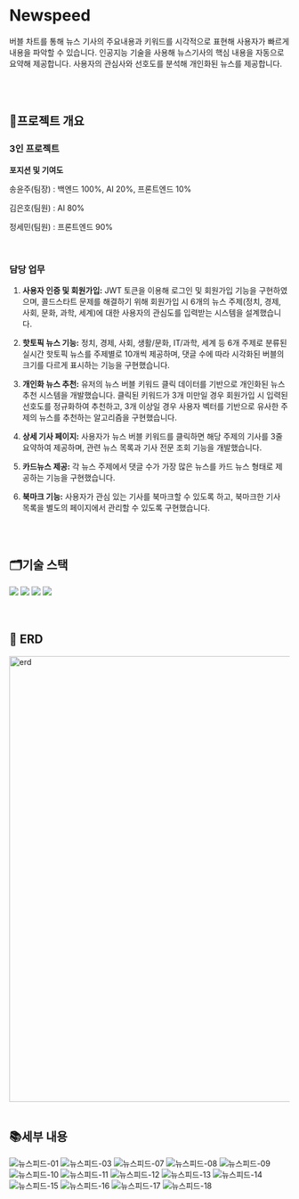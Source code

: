 # Newspeed
버블 차트를 통해 뉴스 기사의 주요내용과 키워드를 시각적으로 표현해 사용자가 빠르게 내용을 파악할 수 있습니다.
인공지능 기술을 사용해 뉴스기사의 핵심 내용을 자동으로 요약해 제공합니다.
사용자의 관심사와 선호도를 분석해 개인화된 뉴스를 제공합니다.

<br>
<br>

## 📍프로젝트 개요

### 3인 프로젝트
**포지션 및 기여도**

송윤주(팀장) : 백엔드 100%, AI 20%, 프론트엔드 10%

김은호(팀원) : AI 80%

정세민(팀원) : 프론트엔드 90%

<br>

### 담당 업무
1. **사용자 인증 및 회원가입:** JWT 토큰을 이용해 로그인 및 회원가입 기능을 구현하였으며, 콜드스타트 문제를 해결하기 위해 회원가입 시 6개의 뉴스 주제(정치, 경제, 사회, 문화, 과학, 세계)에 대한 사용자의 관심도를 입력받는 시스템을 설계했습니다.

2. **핫토픽 뉴스 기능:** 정치, 경제, 사회, 생활/문화, IT/과학, 세계 등 6개 주제로 분류된 실시간 핫토픽 뉴스를 주제별로 10개씩 제공하며, 댓글 수에 따라 시각화된 버블의 크기를 다르게 표시하는 기능을 구현했습니다.

3. **개인화 뉴스 추천:** 유저의 뉴스 버블 키워드 클릭 데이터를 기반으로 개인화된 뉴스 추천 시스템을 개발했습니다. 클릭된 키워드가 3개 미만일 경우 회원가입 시 입력된 선호도를 정규화하여 추천하고, 3개 이상일 경우 사용자 벡터를 기반으로 유사한 주제의 뉴스를 추천하는 알고리즘을 구현했습니다.

4. **상세 기사 페이지:** 사용자가 뉴스 버블 키워드를 클릭하면 해당 주제의 기사를 3줄 요약하여 제공하며, 관련 뉴스 목록과 기사 전문 조회 기능을 개발했습니다.

5. **카드뉴스 제공:** 각 뉴스 주제에서 댓글 수가 가장 많은 뉴스를 카드 뉴스 형태로 제공하는 기능을 구현했습니다.

6. **북마크 기능:** 사용자가 관심 있는 기사를 북마크할 수 있도록 하고, 북마크한 기사 목록을 별도의 페이지에서 관리할 수 있도록 구현했습니다.


<br>
<br>

## 🗂️기술 스택
<div algin=center>
  
  <img src="https://img.shields.io/badge/python-3776AB?style=for-the-badge&logo=python&logoColor=white">
  <img src="https://img.shields.io/badge/flask-000000?style=for-the-badge&logo=flask&logoColor=white">
  <img src="https://img.shields.io/badge/mysql-4479A1?style=for-the-badge&logo=mysql&logoColor=white">
  <img src="https://img.shields.io/badge/openai-412991?style=for-the-badge&logo=openai&logoColor=white">

</div>

<br>
<br>

## 💽 ERD

<img width="800" alt="erd" src="https://github.com/user-attachments/assets/b21cbe03-93d5-4828-b589-daf5a191698a">

<br>
<br>


## 📚세부 내용

![뉴스피드-01](https://github.com/user-attachments/assets/6649ed4b-9b96-45ba-9dbc-8fc725ded9bf)
![뉴스피드-03](https://github.com/user-attachments/assets/5875a4dd-1085-49dd-a6a4-0455504e62ff)
![뉴스피드-07](https://github.com/user-attachments/assets/ba50e365-0e90-4b8b-abec-81b5b715ef82)
![뉴스피드-08](https://github.com/user-attachments/assets/b6bdcf9d-1fe4-4832-a3a4-a13f5bd687f2)
![뉴스피드-09](https://github.com/user-attachments/assets/48f57db3-474e-436e-8f09-eb0e1f057f4c)
![뉴스피드-10](https://github.com/user-attachments/assets/99704a7b-c1be-4640-a2f5-7eda0ddd03c4)
![뉴스피드-11](https://github.com/user-attachments/assets/54ae311f-e65a-4d17-8e22-78bacdce216b)
![뉴스피드-12](https://github.com/user-attachments/assets/55e6de4b-945d-454f-bfb1-fbb34c977b60)
![뉴스피드-13](https://github.com/user-attachments/assets/de047a61-003a-4a49-9491-e16335e489c6)
![뉴스피드-14](https://github.com/user-attachments/assets/e909b012-6d2f-44ae-8bff-159e4cfe14e7)
![뉴스피드-15](https://github.com/user-attachments/assets/24502d87-6a78-48c2-b69f-cea239ad1068)
![뉴스피드-16](https://github.com/user-attachments/assets/54699aa7-6933-4126-99cb-d8dd3e5ebf3d)
![뉴스피드-17](https://github.com/user-attachments/assets/44780d06-c40a-45f0-b856-8cfb6dd51e28)
![뉴스피드-18](https://github.com/user-attachments/assets/051080b1-6821-4ac4-bf42-32efa9010818)











